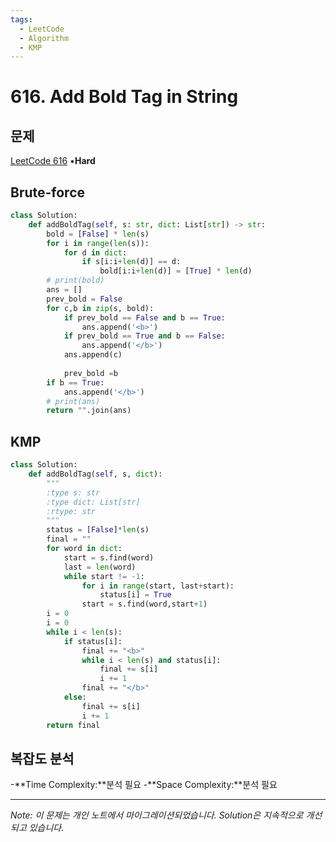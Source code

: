 ```yaml
---
tags:
  - LeetCode
  - Algorithm
  - KMP
---
```


# 616. Add Bold Tag in String

## 문제

[LeetCode 616](https://leetcode.com/problems/add-bold-tag-in-string/) •**Hard**

## Brute-force

```python
class Solution:
    def addBoldTag(self, s: str, dict: List[str]) -> str:
        bold = [False] * len(s)
        for i in range(len(s)):
            for d in dict:
                if s[i:i+len(d)] == d:
                    bold[i:i+len(d)] = [True] * len(d)
        # print(bold)
        ans = []
        prev_bold = False
        for c,b in zip(s, bold):
            if prev_bold == False and b == True:
                ans.append('<b>')    
            if prev_bold == True and b == False:
                ans.append('</b>')
            ans.append(c)
            
            prev_bold =b
        if b == True:
            ans.append('</b>')
        # print(ans)
        return "".join(ans)
```

## KMP

```python
class Solution:
    def addBoldTag(self, s, dict):
        """
        :type s: str
        :type dict: List[str]
        :rtype: str
        """
        status = [False]*len(s)
        final = ""
        for word in dict:
            start = s.find(word)
            last = len(word)
            while start != -1:
                for i in range(start, last+start):
                    status[i] = True
                start = s.find(word,start+1)
        i = 0
        i = 0
        while i < len(s):
            if status[i]:
                final += "<b>"
                while i < len(s) and status[i]:
                    final += s[i]
                    i += 1
                final += "</b>"
            else:
                final += s[i]
                i += 1
        return final
```

## 복잡도 분석

-**Time Complexity:**분석 필요
-**Space Complexity:**분석 필요

---

*Note: 이 문제는 개인 노트에서 마이그레이션되었습니다. Solution은 지속적으로 개선되고 있습니다.*
